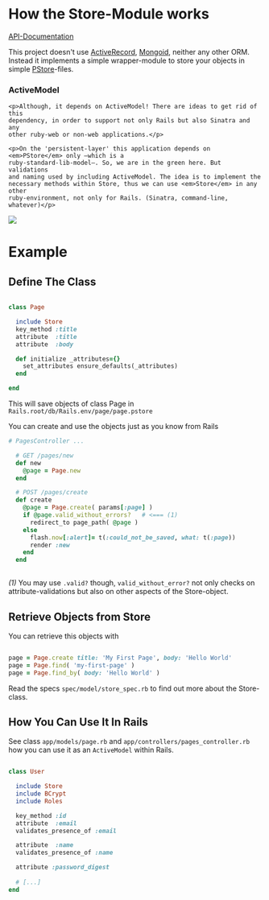 How the Store-Module works
==========================

[API-Documentation](http://dav.iboard.cc/container/yarb/doc/Store.html)

This project doesn't use
[ActiveRecord](http://guides.rubyonrails.org/active_record_querying.html), 
[Mongoid](http://mongoid.org/), neither any other ORM.
Instead it implements a simple wrapper-module to store your objects
in simple
[PStore](http://ruby-doc.org/stdlib-1.9.3/libdoc/pstore/rdoc/PStore.html)-files.


<div class='row'>
  <div class='span6'>
    <h3>ActiveModel</h3>

    <p>Although, it depends on ActiveModel! There are ideas to get rid of this
    dependency, in order to support not only Rails but also Sinatra and any
    other ruby-web or non-web applications.</p>

    <p>On the 'persistent-layer' this application depends on <em>PStore</em> only –which is a
    ruby-standard-lib-model–. So, we are in the green here. But validations
    and naming used by including ActiveModel. The idea is to implement the
    necessary methods within Store, thus we can use <em>Store</em> in any other
    ruby-environment, not only for Rails. (Sinatra, command-line,
    whatever)</p>
  </div>
  <div class='span6'>
    <img src='http://dav.iboard.cc/container/yarb/PStore-Model.png'/>
  </div>
</div>

Example
=======

Define The Class
----------------
  
```ruby

class Page

  include Store
  key_method :title
  attribute  :title
  attribute  :body

  def initialize _attributes={}
    set_attributes ensure_defaults(_attributes)
  end

end
```

This will save objects of class Page in `Rails.root/db/Rails.env/page/page.pstore`

You can create and use the objects just as you know from Rails

```ruby
# PagesController ...

  # GET /pages/new
  def new
    @page = Page.new
  end

  # POST /pages/create
  def create
    @page = Page.create( params[:page] )
    if @page.valid_without_errors?   # <=== (1)
      redirect_to page_path( @page )
    else
      flash.now[:alert]= t(:could_not_be_saved, what: t(:page))
      render :new
    end
  end
   
```
 
*(1)* You may use `.valid?` though, `valid_without_error?` not only
 checks on attribute-validations but also on other aspects of the
 Store-object.
 
Retrieve Objects from Store
----------------------------

You can retrieve this objects with

```ruby

page = Page.create title: 'My First Page', body: 'Hello World'
page = Page.find( 'my-first-page' )
page = Page.find_by( body: 'Hello World' )

```

Read the specs `spec/model/store_spec.rb` to find out more about the
Store-class.


How You Can Use It In Rails
---------------------------

See class `app/models/page.rb` and `app/controllers/pages_controller.rb`
how you can use it as an `ActiveModel` within Rails.


```ruby

class User

  include Store
  include BCrypt
  include Roles

  key_method :id
  attribute  :email
  validates_presence_of :email

  attribute  :name
  validates_presence_of :name

  attribute :password_digest
  
  # [...]
end

```



